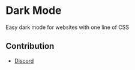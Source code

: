# Dark Mode
Easy dark mode for websites with one line of CSS

## Contribution
- [Discord](https://discord.gg/2JjvhAk)
